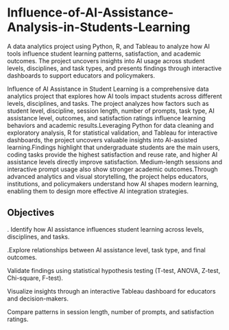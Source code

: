 # Influence-of-AI-Assistance-Analysis-in-Students-Learning
A data analytics project using Python, R, and Tableau to analyze how AI tools influence student learning patterns, satisfaction, and academic outcomes. The project uncovers insights into AI usage across student levels, disciplines, and task types, and presents findings through interactive dashboards to support educators and policymakers.

Influence of AI Assistance in Student Learning is a comprehensive data analytics project that explores how AI tools impact students across different levels, disciplines, and tasks. The project analyzes how factors such as student level, discipline, session length, number of prompts, task type, AI assistance level, outcomes, and satisfaction ratings influence learning behaviors and academic results.Leveraging Python for data cleaning and exploratory analysis, R for statistical validation, and Tableau for interactive dashboards, the project uncovers valuable insights into AI-assisted learning.Findings highlight that undergraduate students are the main users, coding tasks provide the highest satisfaction and reuse rate, and higher AI assistance levels directly improve satisfaction. Medium-length sessions and interactive prompt usage also show stronger academic outcomes.Through advanced analytics and visual storytelling, the project helps educators, institutions, and policymakers understand how AI shapes modern learning, enabling them to design more effective AI integration strategies.

Objectives
-----------
. Identify how AI assistance influences student learning across levels, disciplines, and tasks.

.Explore relationships between AI assistance level, task type, and final outcomes.

Validate findings using statistical hypothesis testing (T-test, ANOVA, Z-test, Chi-square, F-test).

Visualize insights through an interactive Tableau dashboard for educators and decision-makers.

Compare patterns in session length, number of prompts, and satisfaction ratings.

